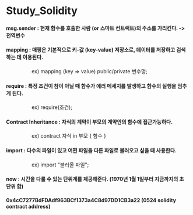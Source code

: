 # Study_Solidity

#### msg.sender : 현재 함수를 호출한 사람 (or 스마트 컨트랙트)의 주소를 가리킨다. -> 전역변수

#### mapping : 매핑은 기본적으로 키-값 (key-value) 저장소로, 데이터를 저장하고 검색하는 데 이용된다.
     ex) mapping (key => value) public/private 변수명;
#### require : 특정 조건이 참이 아닐 때 함수가 에러 메세지를 발생하고 함수의 실행을 멈추게 된다.
     ex) require(조건);
#### Contract Inheritance : 자식의 계약이 부모의 계약안의 함수에 접근가능하다.
     ex) contract 자식 in 부모 { 함수 }
#### import : 다수의 파일이 있고 어떤 파일을 다른 파일로 불러오고 싶을 때 사용한다.
     ex) import "불러올 파일";
#### now : 시간을 다룰 수 있는 단위계를 제공해준다. (1970년 1월 1일부터 지금까지의 초 단위 합)


#### 0x4cC7277BdFDAdf963BCf1373a4C8d97DD1CB3a22 (0524 solidity contract address)
